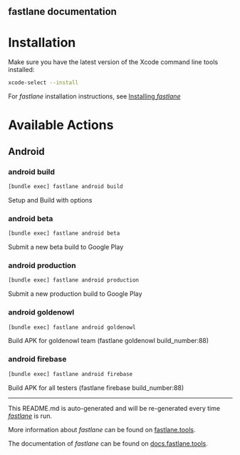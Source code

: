 fastlane documentation
----

# Installation

Make sure you have the latest version of the Xcode command line tools installed:

```sh
xcode-select --install
```

For _fastlane_ installation instructions, see [Installing _fastlane_](https://docs.fastlane.tools/#installing-fastlane)

# Available Actions

## Android

### android build

```sh
[bundle exec] fastlane android build
```

Setup and Build with options

### android beta

```sh
[bundle exec] fastlane android beta
```

Submit a new beta build to Google Play

### android production

```sh
[bundle exec] fastlane android production
```

Submit a new production build to Google Play

### android goldenowl

```sh
[bundle exec] fastlane android goldenowl
```

Build APK for goldenowl team (fastlane goldenowl build_number:88)

### android firebase

```sh
[bundle exec] fastlane android firebase
```

Build APK for all testers (fastlane firebase build_number:88)

----

This README.md is auto-generated and will be re-generated every time [_fastlane_](https://fastlane.tools) is run.

More information about _fastlane_ can be found on [fastlane.tools](https://fastlane.tools).

The documentation of _fastlane_ can be found on [docs.fastlane.tools](https://docs.fastlane.tools).
